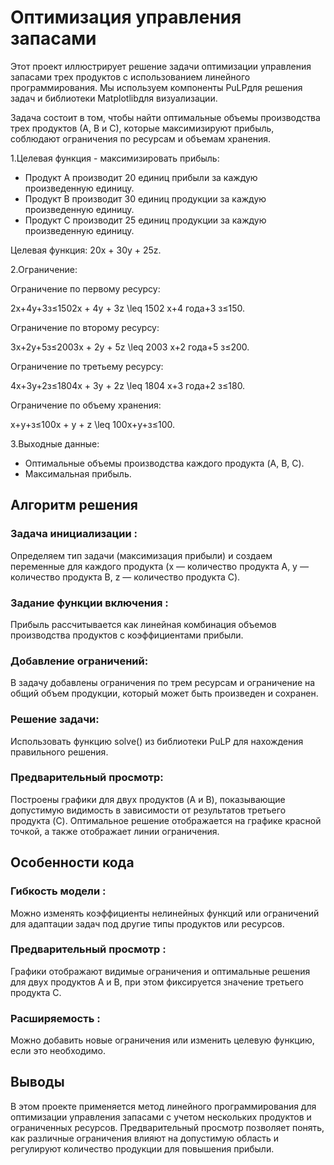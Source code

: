 # Оптимизация управления запасами 

Этот проект иллюстрирует решение задачи оптимизации управления запасами трех продуктов с использованием линейного программирования. Мы используем компоненты PuLPдля решения задач и библиотеки Matplotlibдля визуализации.

Задача состоит в том, чтобы найти оптимальные объемы производства трех продуктов (А, В и С), которые максимизируют прибыль, соблюдают ограничения по ресурсам и объемам хранения.

1.Целевая функция - максимизировать прибыль:


- Продукт A производит 20 единиц прибыли за каждую произведенную единицу.
- Продукт B производит 30 единиц продукции за каждую произведенную единицу.
- Продукт C производит 25 единиц продукции за каждую произведенную единицу.

Целевая функция: 20x + 30y + 25z.

2.Ограничение:


Ограничение по первому ресурсу:

2х+4у+3з≤1502x + 4y + 3z \leq 1502 х+4 года+3 з≤150.

Ограничение по второму ресурсу:

3х+2у+5з≤2003x + 2y + 5z \leq 2003 х+2 года+5 з≤200.

Ограничение по третьему ресурсу:

4х+3у+2з≤1804x + 3y + 2z \leq 1804 х+3 года+2 з≤180.

Ограничение по объему хранения:

х+у+з≤100х + у + z \leq 100х+у+з≤100.

3.Выходные данные:


- Оптимальные объемы производства каждого продукта (A, B, C).
- Максимальная прибыль.


## Алгоритм решения

### Задача инициализации : 

Определяем тип задачи (максимизация прибыли) и создаем переменные для каждого продукта (x — количество продукта A, y — количество продукта B, z — количество продукта C).


### Задание функции включения : 

Прибыль рассчитывается как линейная комбинация объемов производства продуктов с коэффициентами прибыли.


### Добавление ограничений: 

В задачу добавлены ограничения по трем ресурсам и ограничение на общий объем продукции, который может быть произведен и сохранен.


### Решение задачи: 

Использовать функцию solve() из библиотеки PuLP для нахождения правильного решения.


### Предварительный просмотр: 

Построены графики для двух продуктов (A и B), показывающие допустимую видимость в зависимости от результатов третьего продукта (C). Оптимальное решение отображается на графике красной точкой, а также отображает линии ограничения.

## Особенности кода

### Гибкость модели : 

Можно изменять коэффициенты нелинейных функций или ограничений для адаптации задач под другие типы продуктов или ресурсов.

### Предварительный просмотр : 

Графики отображают видимые ограничения и оптимальные решения для двух продуктов A и B, при этом фиксируется значение третьего продукта C.

### Расширяемость : 

Можно добавить новые ограничения или изменить целевую функцию, если это необходимо.

## Выводы

В этом проекте применяется метод линейного программирования для оптимизации управления запасами с учетом нескольких продуктов и ограниченных ресурсов. Предварительный просмотр позволяет понять, как различные ограничения влияют на допустимую область и регулируют количество продукции для повышения прибыли.
